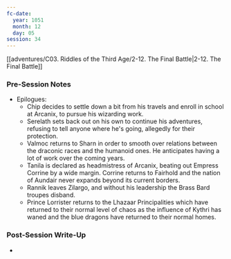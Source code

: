 ```yaml
---
fc-date:
  year: 1051
  month: 12
  day: 05
session: 34
---
```

 [[adventures/C03. Riddles of the Third Age/2-12. The Final Battle|2-12. The Final Battle]]

### Pre-Session Notes

* Epilogues:
	* Chip decides to settle down a bit from his travels and enroll in school at Arcanix, to pursue his wizarding work.
	* Serelath sets back out on his own to continue his adventures, refusing to tell anyone where he's going, allegedly for their protection.
	* Valmoc returns to Sharn in order to smooth over relations between the draconic races and the humanoid ones. He anticipates having a lot of work over the coming years.
	* Tanila is declared as headmistress of Arcanix, beating out Empress Corrine by a wide margin. Corrine returns to Fairhold and the nation of Aundair never expands beyond its current borders.
	* Rannik leaves Zilargo, and without his leadership the Brass Bard troupes disband.
	* Prince Lorrister returns to the Lhazaar Principalities which have returned to their normal level of chaos as the influence of Kythri has waned and the blue dragons have returned to their normal homes.

### Post-Session Write-Up

- 
